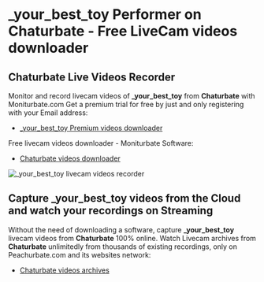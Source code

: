 # _your_best_toy Performer on Chaturbate - Free LiveCam videos downloader

## Chaturbate Live Videos Recorder

Monitor and record livecam videos of **_your_best_toy** from **Chaturbate** with Moniturbate.com
Get a premium trial for free by just and only registering with your Email address:
* [_your_best_toy Premium videos downloader](https://moniturbate.com/request-demo-licence-key.html)

Free livecam videos downloader - Moniturbate Software:
* [Chaturbate videos downloader](https://moniturbate.com/moniturbate-download-software.html)

![_your_best_toy livecam videos recorder](https://peachurnet.com/templates/moniturbate-software.png)


## Capture _your_best_toy videos from the Cloud and watch your recordings on Streaming

Without the need of downloading a software, capture **_your_best_toy** livecam videos from **Chaturbate** 100% online.
Watch Livecam archives from **Chaturbate** unlimitedly from thousands of existing recordings, only on Peachurbate.com and its websites network:
* [Chaturbate videos archives](https://peachurnet.com/)
